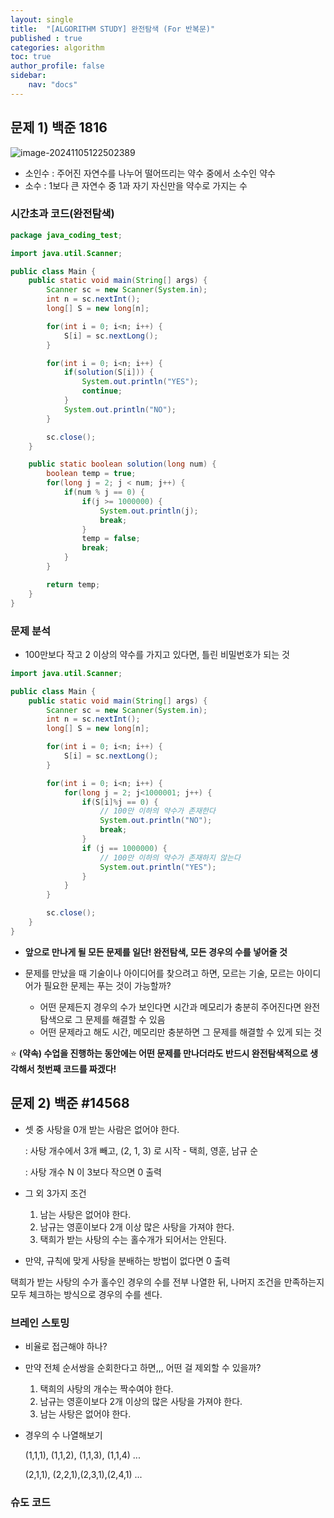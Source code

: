 ```yaml
---
layout: single
title:  "[ALGORITHM STUDY] 완전탐색 (For 반복문)"
published : true
categories: algorithm
toc: true
author_profile: false
sidebar:
    nav: "docs"
---
```


## 문제 1) 백준 1816

![image-20241105122502389]({{site.url}}/images/2024-11-05-algorithm(6)/image-20241105122502389.png)

- 소인수 : 주어진 자연수를 나누어 떨어뜨리는 약수 중에서 소수인 약수
- 소수 : 1보다 큰 자연수 중 1과 자기 자신만을 약수로 가지는 수

### 시간초과 코드(완전탐색)

```java
package java_coding_test;

import java.util.Scanner;

public class Main {
    public static void main(String[] args) {
        Scanner sc = new Scanner(System.in);
        int n = sc.nextInt();
        long[] S = new long[n];

        for(int i = 0; i<n; i++) {
            S[i] = sc.nextLong();
        }

        for(int i = 0; i<n; i++) {
            if(solution(S[i])) {
                System.out.println("YES");
                continue;
            }
            System.out.println("NO");
        }

        sc.close();
    }

    public static boolean solution(long num) {
        boolean temp = true;
        for(long j = 2; j < num; j++) {
            if(num % j == 0) {
                if(j >= 1000000) {
                    System.out.println(j);
                    break;
                }
                temp = false;
                break;
            }
        }

        return temp;
    }
}
```

### 문제 분석

- 100만보다 작고 2 이상의 약수를 가지고 있다면, 틀린 비밀번호가 되는 것

```java
import java.util.Scanner;

public class Main {
    public static void main(String[] args) {
        Scanner sc = new Scanner(System.in);
        int n = sc.nextInt();
        long[] S = new long[n];

        for(int i = 0; i<n; i++) {
            S[i] = sc.nextLong();
        }

        for(int i = 0; i<n; i++) {
            for(long j = 2; j<1000001; j++) {
                if(S[i]%j == 0) {
                    // 100만 이하의 약수가 존재한다
                    System.out.println("NO");
                    break;
                }
                if (j == 1000000) {
                    // 100만 이하의 약수가 존재하지 않는다
                    System.out.println("YES");
                }
            }
        }  

        sc.close();
    }
}
```

- **앞으로 만나게 될 모든 문제를 일단! 완전탐색, 모든 경우의 수를 넣어줄 것**

- 문제를 만났을 때 기술이나 아이디어를 찾으려고 하면, 모르는 기술, 모르는 아이디어가 필요한 문제는 푸는 것이 가능할까?
  - 어떤 문제든지 경우의 수가 보인다면 시간과 메모리가 충분히 주어진다면 완전 탐색으로 그 문제를 해결할 수 있음
  - 어떤 문제라고 해도 시간, 메모리만 충분하면 그 문제를 해결할 수 있게 되는 것

:star: **(약속) 수업을 진행하는 동안에는 어떤 문제를 만나더라도 반드시 완전탐색적으로 생각해서 첫번째 코드를 짜겠다!**

## 문제 2) 백준 #14568

- 셋 중 사탕을 0개 받는 사람은 없어야 한다.

  : 사탕 개수에서 3개 빼고, (2, 1, 3) 로 시작 - 택희, 영훈, 남규 순

  : 사탕 개수 N 이 3보다 작으면 0 출력

- 그 외 3가지 조건

  1. 남는 사탕은 없어야 한다.
  2. 남규는 영훈이보다 2개 이상 많은 사탕을 가져야 한다.
  3. 택희가 받는 사탕의 수는 홀수개가 되어서는 안된다.

- 만약, 규칙에 맞게 사탕을 분배하는 방법이 없다면 0 출력

택희가 받는 사탕의 수가 홀수인 경우의 수를 전부 나열한 뒤, 나머지 조건을 만족하는지 모두 체크하는 방식으로 경우의 수를 센다.

### 브레인 스토밍

- 비율로 접근해야 하나?

- 만약 전체 순서쌍을 순회한다고 하면,,, 어떤 걸 제외할 수 있을까?

  1. 택희의 사탕의 개수는 짝수여야 한다.
  2. 남규는 영훈이보다 2개 이상의 많은 사탕을 가져야 한다.
  3. 남는 사탕은 없어야 한다.

- 경우의 수 나열해보기

  (1,1,1), (1,1,2), (1,1,3), (1,1,4) ...

  (2,1,1), (2,2,1),(2,3,1),(2,4,1) ...

### 슈도 코드

```
```

